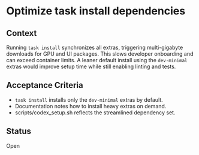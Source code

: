 # Optimize task install dependencies

## Context
Running `task install` synchronizes all extras, triggering multi-gigabyte
downloads for GPU and UI packages. This slows developer onboarding and can
exceed container limits. A leaner default install using the `dev-minimal`
extras would improve setup time while still enabling linting and tests.

## Acceptance Criteria
- `task install` installs only the `dev-minimal` extras by default.
- Documentation notes how to install heavy extras on demand.
- scripts/codex_setup.sh reflects the streamlined dependency set.

## Status
Open
